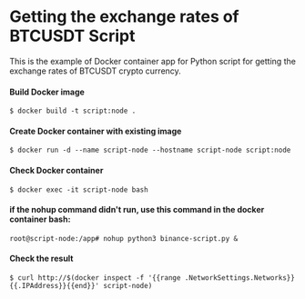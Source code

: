 # Getting the exchange rates of BTCUSDT Script

This is the example of Docker container app for Python script for getting the exchange rates of BTCUSDT crypto currency.

#### Build Docker image

    $ docker build -t script:node .

#### Create Docker container with existing image

    $ docker run -d --name script-node --hostname script-node script:node

#### Check Docker container

    $ docker exec -it script-node bash

#### if the nohup command didn't run, use this command in the docker container bash:

    root@script-node:/app# nohup python3 binance-script.py &
    
#### Check the result

    $ curl http://$(docker inspect -f '{{range .NetworkSettings.Networks}}{{.IPAddress}}{{end}}' script-node)
